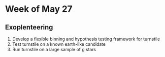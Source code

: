 Week of May 27
==============

Exoplenteering
--------------

1. Develop a flexible binning and hypothesis testing framework for turnstile
2. Test turnstile on a known earth-like candidate
3. Run turnstile on a large sample of g stars
